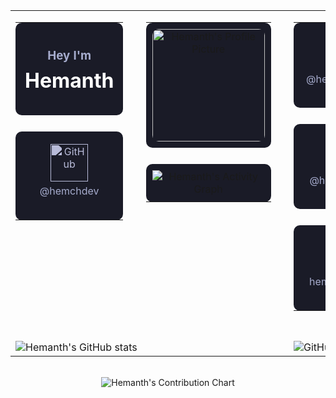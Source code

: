 <div align="center">

<table cellpadding="0" cellspacing="0" border="0">
<!-- Row 1: Main Profile Section -->
<tr>
<!-- Column 1: Left Panel (GitHub & Socials) -->
<td width="220" valign="top">
<table width="100%" cellpadding="5" cellspacing="0" border="0">
<tr>
<td align="center" style="background-color: #1A1B27; border-radius: 10px; padding: 15px;">
<h3 style="color: #A6ACCD;">Hey I'm</h3>
<h1 style="color: #FFFFFF; margin-top: -10px;">Hemanth</h1>
</td>
</tr>
<tr><td>&nbsp;</td></tr> <!-- Spacer -->
<tr>
<td align="center" style="background-color: #1A1B27; border-radius: 10px; padding: 20px;">
<a href="https://www.google.com/search?q=https://github.com/hemchdev">
<img src="https://www.google.com/search?q=https://raw.githubusercontent.com/simple-icons/simple-icons/develop/icons/github.svg" width="60" alt="GitHub" style="filter: brightness(0) saturate(100%) invert(85%) sepia(8%) saturate(1004%) hue-rotate(198deg) brightness(90%) contrast(88%);">
</a>
<p style="color: #A6ACCD; margin-top: 5px;">@hemchdev</p>
</td>
</tr>
</table>
</td>
<!-- Spacer Column -->
<td width="10">&nbsp;</td>
<!-- Column 2: Center Panel (Photo & Contribution Graph) -->
<td width="500" valign="top">
<table width="100%" cellpadding="5" cellspacing="0" border="0">
<tr>
<td align="center" style="background-color: #1A1B27; border-radius: 10px; padding: 10px;">
<img src="https://www.google.com/search?q=https://avatars.githubusercontent.com/u/89613615%3Fv%3D4" width="180" alt="Hemanth's Profile Picture" style="border-radius: 10px;">
</td>
</tr>
<tr><td>&nbsp;</td></tr> <!-- Spacer -->
<tr>
<td align="center" style="background-color: #1A1B27; border-radius: 10px; padding: 10px;">
<img src="https://www.google.com/search?q=https://github-readme-activity-graph.vercel.app/graph%3Fusername%3Dhemchdev%26bg_color%3D1A1B27%26color%3DA6ACCD%26line%3DA6ACCD%26point%3DFFFFFF%26area%3Dtrue%26hide_border%3Dtrue" alt="Hemanth's Activity Graph"/>
</td>
</tr>
</table>
</td>
<!-- Spacer Column -->
<td width="10">&nbsp;</td>
<!-- Column 3: Right Panel (Socials & Website) -->
<td width="220" valign="top">
<table width="100%" cellpadding="5" cellspacing="0" border="0">
<tr>
<td align="center" style="background-color: #1A1B27; border-radius: 10px; padding: 20px;">
<a href="https://www.google.com/search?q=https://twitter.com/hemanthchdev">
<img src="https://www.google.com/search?q=https://raw.githubusercontent.com/simple-icons/simple-icons/develop/icons/twitter.svg" width="50" alt="Twitter">
</a>
<p style="color: #A6ACCD; margin-top: 10px;">@hemanthch.dev</p>
</td>
</tr>
<tr><td>&nbsp;</td></tr> <!-- Spacer -->
<tr>
<td align="center" style="background-color: #1A1B27; border-radius: 10px; padding: 20px;">
<a href="https://www.google.com/search?q=https://www.linkedin.com/in/hemanthsaich/">
<img src="https://www.google.com/search?q=https://raw.githubusercontent.com/simple-icons/simple-icons/develop/icons/linkedin.svg" width="50" alt="LinkedIn">
</a>
<p style="color: #A6ACCD; margin-top: 10px;">@hemanthsaich</p>
</td>
</tr>
<tr><td>&nbsp;</td></tr> <!-- Spacer -->
<tr>
<td align="center" style="background-color: #1A1B27; border-radius: 10px; padding: 20px;">
<a href="https://hemanthch.tech/">
<img src="https://www.google.com/search?q=https://raw.githubusercontent.com/simple-icons/simple-icons/develop/icons/earthexplorer.svg" width="50" alt="Website" style="filter: brightness(0) saturate(100%) invert(100%) sepia(0%) saturate(7500%) hue-rotate(168deg) brightness(110%) contrast(101%);">
</a>
<p style="color: #A6ACCD; margin-top: 10px;">hemanthch.tech</p>
</td>
</tr>
</table>
</td>
</tr>

<tr><td colspan="5">&nbsp;</td></tr> <!-- Spacer Row -->

<!-- Row 2: Stats Row -->

<tr>
<!-- Column 1: GitHub Stats Card -->
<td colspan="3" valign="top">
<img src="https://www.google.com/search?q=https://github-readme-stats.vercel.app/api%3Fusername%3Dhemchdev%26show_icons%3Dtrue%26theme%3Dtokyonight%26rank_icon%3Dgithub%26hide_border%3Dtrue%26hide_title%3Dtrue%26card_width%3D730" alt="Hemanth's GitHub stats"/>
</td>
<!-- Spacer Column -->
<td>&nbsp;</td>
<!-- Column 2: Streak Stats Card -->
<td valign="top">
<img src="https://www.google.com/search?q=https://github-readme-streak-stats.herokuapp.com/%3Fuser%3Dhemchdev%26theme%3Dtokyonight%26hide_border%3Dtrue%26card_width%3D220" alt="GitHub Streak"/>
</td>
</tr>

</table>

<br>

<!-- Contribution Grid -->

<img src="https://www.google.com/search?q=https://ghchart.rshah.org/hemchdev%3Fbg%3D1A1B27%26color%3D40c463" alt="Hemanth's Contribution Chart" />

</div>

